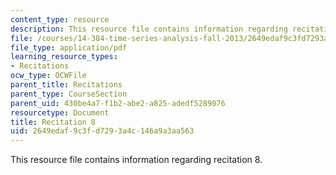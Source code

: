 ```yaml
---
content_type: resource
description: This resource file contains information regarding recitation 8.
file: /courses/14-384-time-series-analysis-fall-2013/2649edaf9c3fd7293a4c146a9a3aa563_MIT14_384F13_rec8.pdf
file_type: application/pdf
learning_resource_types:
- Recitations
ocw_type: OCWFile
parent_title: Recitations
parent_type: CourseSection
parent_uid: 430be4a7-f1b2-abe2-a825-adedf5289076
resourcetype: Document
title: Recitation 8
uid: 2649edaf-9c3f-d729-3a4c-146a9a3aa563
---
```

This resource file contains information regarding recitation 8.

